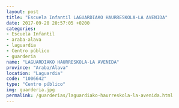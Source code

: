 ```yaml
---
layout: post
title: "Escuela Infantil LAGUARDIAKO HAURRESKOLA-LA AVENIDA"
date: 2017-09-20 20:57:05 +0200
categories:
- Escuela Infantil
- araba-alava
- laguardia
- Centro público
- guarderia
name: "LAGUARDIAKO HAURRESKOLA-LA AVENIDA"
province: "Araba/Álava"
location: "Laguardia"
code: "1006642"
type: "Centro público"
img: guarderia.jpg
permalink: /guarderias/laguardiako-haurreskola-la-avenida.html
---
```

